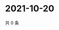 # 2021-10-20

共 0 条

<!-- BEGIN WEIBO -->
<!-- 最后更新时间 Wed Oct 20 2021 00:21:38 GMT+0800 (China Standard Time) -->

<!-- END WEIBO -->
